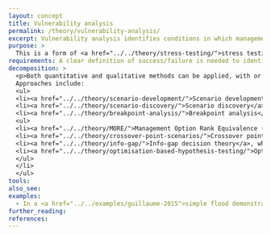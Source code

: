 ```yaml
---
layout: concept
title: Vulnerability analysis
permalink: /theory/vulnerability-analysis/
excerpt: Vulnerability analysis identifies conditions in which management options can fail, either in terms of model parameter values or as scenarios.
purpose: >
  This is a form of <a href="../../theory/stress-testing/">stress testing</a> where the focus is specifically on identifying failures (or successes), as opposed to mapping performance or comparing alternatives.
requirements: A clear definition of success/failure is needed to identify a vulnerability.
decomposition: >
  <p>Both quantitative and qualitative methods can be applied, with or without a model.</p>
  Approaches include:
  <ul>
  <li><a href="../../theory/scenario-development/">Scenario development</a>, e.g. constructing narratives in which failure might occur</li>
  <li><a href="../../theory/scenario-discovery/">Scenario discovery</a>, which commonly identifies regions in model scenario space where policy failures occur.</li>
  <li><a href="../../theory/breakpoint-analysis/">Breakpoint analysis</a>, which identifies parameter values at which conclusions change, e.g. policy failures occur</li>
  <ul>
  <li><a href="../../theory/MORE/">Management Option Rank Equivalence (MORE)</a>, which uses optimisation to report the changes in each variable required to change the preferred management option</li>
  <li><a href="../../theory/crossover-point-scenarios/">Crossover point scenarios</a>, which identify the closest scenarios where the preferred option changes, either numerically or within participatory methods</li>
  <li><a href="../../theory/info-gap/">Info-gap decision theory</a>, which identifies the deviation from a best estimate (“uncertainty horizon”) within which an action will robustly provide a minimum acceptable “reward” or within which a windfall may be achieved, quantified respectively as “robustness” and “opportuneness”.</li>
  <li><a href="../../theory/optimisation-based-hypothesis-testing/">Optimisation-based hypothesis testing</a>, which seeks to identify plausible model scenarios that falsify a hypothesis
  </ul>
  </li>
  </ul>
tools:
also_see:
examples:
  - In a <a href="../../examples/guillaume-2015">simple flood demonstration problem</a> answering the question "Will regular flooding of ecological assets occur?", vulnerability analysis is performed analytically, using <a href="../../theory/scenario-discovery/">scenario discovery</a>, using <a href="../../theory/MORE/">POMORE</a> (a variant of MORE), and through <a href="../../theory/optimisation-based-hypothesis-testing/">optimisation-based hypothesis testing</a>
further_reading:
references:
---
```

